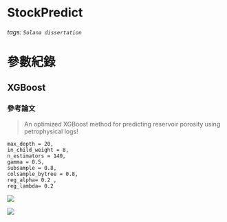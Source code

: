 # StockPredict

###### tags: `Solana dissertation`

# 參數紀錄

## XGBoost
### 參考論文
> An optimized XGBoost method for predicting reservoir porosity using petrophysical logs!

```
max_depth = 20,
in_child_weight = 8,
n_estimators = 140, 
gamma = 0.5,
subsample = 0.8,
colsample_bytree = 0.8,
reg_alpha= 0.2 ,
reg_lambda= 0.2
```

![](https://i.imgur.com/aMD56cG.png)

![](https://i.imgur.com/lPimwTN.png)
